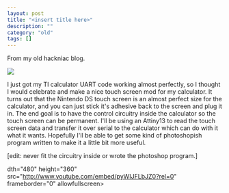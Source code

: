 ```yaml
---
layout: post
title: "<insert title here>"
description: ""
category: "old"
tags: []
---
```



From my old hackniac blog.


![](http://hackniac.com/images/relic/ti_touch.png)

I just got my TI calculator UART code working almost perfectly, so I thought I would celebrate and make a nice touch screen mod for my calculator. It turns out that the Nintendo DS touch screen is an almost perfect size for the calculator, and you can just stick it's adhesive back to the screen and plug it in. The end goal is to have the control circuitry inside the calculator so the touch screen can be permanent. I'll be using an Attiny13 to read the touch screen data and transfer it over serial to the calculator which can do with it what it wants. Hopefully I'll be able to get some kind of photoshopish program written to make it a little bit more useful.

[edit: never fit the circuitry inside or wrote the photoshop program.]

dth="480" height="360" src="http://www.youtube.com/embed/pyWIJFLbJZ0?rel=0" frameborder="0" allowfullscreen></iframe>
